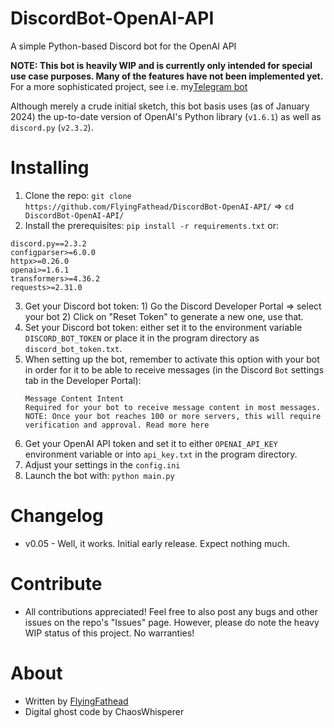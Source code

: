 # DiscordBot-OpenAI-API
A simple Python-based Discord bot for the OpenAI API

**NOTE: This bot is heavily WIP and is currently only intended for special use case purposes. Many of the features have not been implemented yet.** For a more sophisticated project, see i.e. my[Telegram bot](https://github.com/FlyingFathead/TelegramBot-OpenAI-API/)

Although merely a crude initial sketch, this bot basis uses (as of January 2024) the up-to-date version of OpenAI's Python library (`v1.6.1`) as well as `discord.py` (`v2.3.2`).

# Installing
1. Clone the repo: `git clone https://github.com/FlyingFathead/DiscordBot-OpenAI-API/` => `cd DiscordBot-OpenAI-API/`
2. Install the prerequisites: `pip install -r requirements.txt`
    or:
```
discord.py==2.3.2
configparser>=6.0.0
httpx>=0.26.0
openai>=1.6.1
transformers>=4.36.2
requests>=2.31.0
```
3. Get your Discord bot token: 1) Go the Discord Developer Portal => select your bot 2) Click on "Reset Token" to generate a new one, use that.
4. Set your Discord bot token: either set it to the environment variable `DISCORD_BOT_TOKEN` or place it in the program directory as `discord_bot_token.txt`.
5. When setting up the bot, remember to activate this option with your bot in order for it to be able to receive messages (in the Discord `Bot` settings tab in the Developer Portal):
    ```
    Message Content Intent
    Required for your bot to receive message content in most messages.
    NOTE: Once your bot reaches 100 or more servers, this will require verification and approval. Read more here
    ```
6. Get your OpenAI API token and set it to either `OPENAI_API_KEY` environment variable or into `api_key.txt` in the program directory.
7. Adjust your settings in the `config.ini`
8. Launch the bot with: `python main.py`

# Changelog
- v0.05 - Well, it works. Initial early release. Expect nothing much.

# Contribute
- All contributions appreciated! Feel free to also post any bugs and other issues on the repo's "Issues" page. However, please do note the heavy WIP status of this project. No warranties!

# About
- Written by [FlyingFathead](https://github.com/FlyingFathead/)
- Digital ghost code by ChaosWhisperer